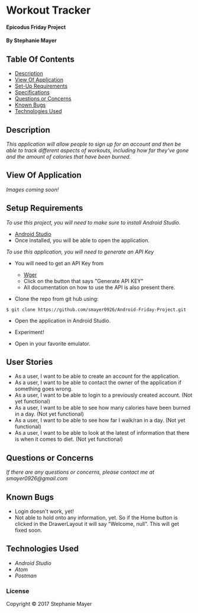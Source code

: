 # Workout Tracker

#### Epicodus Friday Project

#### By Stephanie Mayer

## Table Of Contents

* [Description](#description)
* [View Of Application](#view-of-application)
* [Set-Up Requirements](#setup-requirements)
* [Specifications](#specifications)
* [Questions or Concerns](#questions-or-concerns)
* [Known Bugs](#known-bugs)
* [Technologies Used](#technologies-used)

## Description

_This application will allow people to sign up for an account and then be able to track different aspects of workouts, including how far they've gone and the amount of calories that have been burned._


## View Of Application
_Images coming soon!_


## Setup Requirements
_To use this project, you will need to make sure to install Android Studio._
* [Android Studio](https://developer.android.com/studio/index.html)
* Once installed, you will be able to open the application.

_To use this application, you will need to generate an API Key_
* You will need to get an API Key from
  * [Wger](https://wger.de/en/software/api)
  * Click on the button that says "Generate API KEY"
  * All documentation on how to use the API is also present there.

* Clone the repo from git hub using:
````
$ git clone https://github.com/smayer0926/Android-Friday-Project.git
````
* Open the application in Android Studio.
* Experiment!



* Open in your favorite emulator.

## User Stories
* As a user, I want to be able to create an account for the application.
* As a user, I want to be able to contact the owner of the application if something goes wrong.
* As a user, I want to be able to login to a previously created account. (Not yet functional)
* As a user, I want to be able to see how many calories have been burned in a day. (Not yet functional)
* As a user, I want to be able to see how far I walk/ran in a day. (Not yet functional)
* As a user, I want to be able to look at the latest of information that there is when it comes to diet. (Not yet functional)


## Questions or Concerns ##
_If there are any questions or concerns, please contact me at smayer0926@gmail.com_

## Known Bugs
* Login doesn't work, yet!
* Not able to hold onto any information, yet. So if the Home button is clicked in the DrawerLayout it will say "Welcome, null". This will get fixed soon.


## Technologies Used

* _Android Studio_
* _Atom_
* _Postman_



### License

Copyright &copy; 2017 Stephanie Mayer
